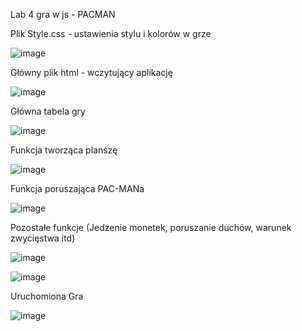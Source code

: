 Lab 4 gra w js - PACMAN

Plik Style.css - ustawienia stylu i kolorów w grze

![image](https://user-images.githubusercontent.com/69192186/144831076-d7d8af1b-f4fa-42c1-ac0a-80d194af90f1.png)


Główny plik html - wczytujący aplikację

![image](https://user-images.githubusercontent.com/69192186/144831156-b0b47fcd-2f24-418a-8eda-ecbef752afa9.png)

Główna tabela gry

![image](https://user-images.githubusercontent.com/69192186/144831251-ee167253-7d97-4166-af2e-d95806a6b5f9.png)

Funkcja tworząca planszę

![image](https://user-images.githubusercontent.com/69192186/144831345-e0c7efca-ab7e-42d7-a67f-ecaa57a0af38.png)

Funkcja poruszająca PAC-MANa

![image](https://user-images.githubusercontent.com/69192186/144831429-0a242f4c-1701-4c71-be3c-96a8b050cdf7.png)

Pozostałe funkcje (Jedzenie monetek, poruszanie duchów, warunek zwycięstwa itd)

![image](https://user-images.githubusercontent.com/69192186/144831463-b6c98140-24b3-43af-b11f-621b58dc1278.png)

![image](https://user-images.githubusercontent.com/69192186/144831566-9ae0326a-b339-4438-b2cf-580f6f2e8fcf.png)

Uruchomiona Gra

![image](https://user-images.githubusercontent.com/69192186/144831688-ca603237-92c4-4284-ad9d-0df95e79a31b.png)

